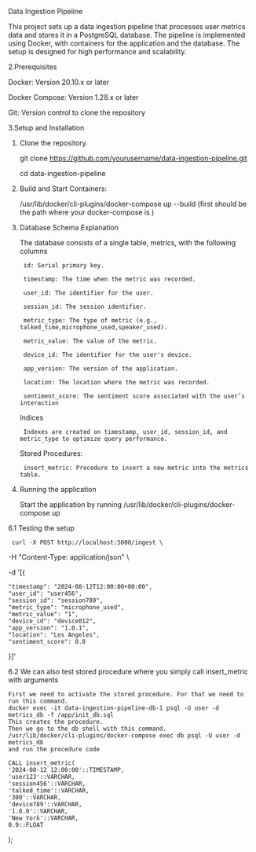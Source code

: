 Data Ingestion Pipeline

This project sets up a data ingestion pipeline that processes user metrics data and stores it in a PostgreSQL database. The pipeline is implemented using Docker, with containers for the application and the database. The setup is designed for high performance and scalability.


2.Prerequisites

  Docker: Version 20.10.x or later
  
  Docker Compose: Version 1.28.x or later
  
  Git: Version control to clone the repository

3.Setup and Installation  

  1. Clone the repository.
     
       git clone https://github.com/yourusername/data-ingestion-pipeline.git

       cd data-ingestion-pipeline

  3. Build and Start Containers:
     
       /usr/lib/docker/cli-plugins/docker-compose up --build   (first should be the path where your docker-compose is )

5. Database Schema Explanation
   
      The database consists of a single table, metrics, with the following columns
   
        id: Serial primary key.
   
        timestamp: The time when the metric was recorded.
   
        user_id: The identifier for the user.
   
        session_id: The session identifier.
   
        metric_type: The type of metric (e.g., talked_time,microphone_used,speaker_used).
   
        metric_value: The value of the metric.
   
        device_id: The identifier for the user's device.
   
        app_version: The version of the application.
   
        location: The location where the metric was recorded.
   
        sentiment_score: The sentiment score associated with the user’s interaction
   
    Indices
   
        Indexes are created on timestamp, user_id, session_id, and metric_type to optimize query performance.
   
    Stored Procedures:
   
        insert_metric: Procedure to insert a new metric into the metrics table.

7. Running the application
   
     Start the application by running /usr/lib/docker/cli-plugins/docker-compose up

6.1 Testing the setup

     curl -X POST http://localhost:5000/ingest \
     
-H "Content-Type: application/json" \

-d '[{

    "timestamp": "2024-08-12T12:00:00+00:00",
    "user_id": "user456",
    "session_id": "session789",
    "metric_type": "microphone_used",
    "metric_value": "1",
    "device_id": "device012",
    "app_version": "1.0.1",
    "location": "Los Angeles",
    "sentiment_score": 0.8
}]'

6.2 We can also test stored procedure where you simply call insert_metric with arguments

    First we need to activate the stored procedure. For that we need to run this command.
    docker exec -it data-ingestion-pipeline-db-1 psql -U user -d metrics_db -f /app/init_db.sql
    This creates the procedure. 
    Then we go to the db shell with this command.
    /usr/lib/docker/cli-plugins/docker-compose exec db psql -U user -d metrics_db
    and run the procedure code

    CALL insert_metric(
    '2024-08-12 12:00:00'::TIMESTAMP,
    'user123'::VARCHAR,
    'session456'::VARCHAR,
    'talked_time'::VARCHAR,
    '300'::VARCHAR,
    'device789'::VARCHAR,
    '1.0.0'::VARCHAR,
    'New York'::VARCHAR,
    0.9::FLOAT
);



    



